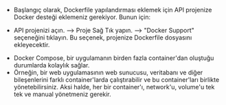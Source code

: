 * Başlangıç olarak, Dockerfile yapılandırması eklemek için API projenize Docker desteği eklemeniz gerekiyor. Bunun için:
 - API projenizi açın. -->  Proje Sağ Tık yapın. -->  "Docker Support" seçeneğini tıklayın. Bu seçenek, projenize Dockerfile dosyasını ekleyecektir.

* Docker Compose, bir uygulamanın birden fazla container'dan oluştuğu durumlarda kolaylık sağlar.
*  Örneğin, bir web uygulamasının web sunucusu, veritabanı ve diğer bileşenlerini farklı container'larda çalıştırabilir ve bu container'ları birlikte yönetebilirsiniz. Aksi halde, her bir container'ı, network'u, volume'u tek tek ve manual yönetmeniz gerekir.
   
```razor

```
